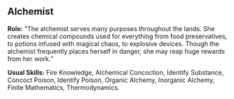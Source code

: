 Alchemist
---------

__Role:__ <q>The alchemist serves many purposes throughout the lands. She creates chemical compounds used for everything from food preservatives, to potions infused with magical chaos, to explosive devices. Though the alchemist frequently places herself in danger, she may reap huge rewards from her work.</q>

__Usual Skills:__ Fire Knowledge, Alchemical Concoction, Identify Substance, Concoct Poison, Identify Poison, Organic Alchemy, Inorganic Alchemy, Finite Mathematics, Thermodynamics.
